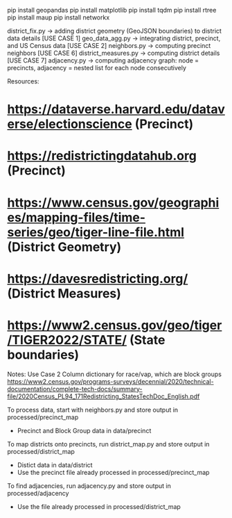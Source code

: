 pip install geopandas
pip install matplotlib
pip install tqdm
pip install rtree
pip install maup
pip install networkx

district_fix.py -> adding district geometry (GeoJSON boundaries) to district data details
[USE CASE 1] geo_data_agg.py -> integrating district, precinct, and US Census data
[USE CASE 2] neighbors.py -> computing precinct neighbors 
[USE CASE 6] district_measures.py -> computing district details
[USE CASE 7] adjacency.py -> computing adjacency graph: node = precincts, adjacency = nested list for each node consecutively

Resources:
# https://dataverse.harvard.edu/dataverse/electionscience (Precinct)
# https://redistrictingdatahub.org (Precinct)
# https://www.census.gov/geographies/mapping-files/time-series/geo/tiger-line-file.html (District Geometry)
# https://davesredistricting.org/ (District Measures)
# https://www2.census.gov/geo/tiger/TIGER2022/STATE/ (State boundaries)

Notes:
Use Case 2 Column dictionary for race/vap, which are block groups
https://www2.census.gov/programs-surveys/decennial/2020/technical-documentation/complete-tech-docs/summary-file/2020Census_PL94_171Redistricting_StatesTechDoc_English.pdf

To process data, start with neighbors.py and store output in processed/precinct_map
- Precinct and Block Group data in data/precinct

To map districts onto precincts, run district_map.py and store output in processed/district_map
- Distict data in data/district
- Use the precinct file already processed in processed/precinct_map

To find adjacencies, run adjacency.py and store output in processed/adjacency
- Use the file already processed in processed/district_map
